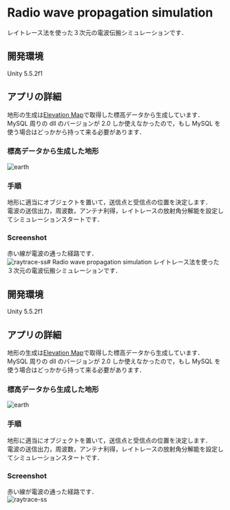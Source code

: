 # Radio wave propagation simulation

レイトレース法を使った３次元の電波伝搬シミュレーションです．

## 開発環境

Unity 5.5.2f1

## アプリの詳細

地形の生成は[Elevation Map](https://github.com/sarub0b0/elevation-map)で取得した標高データから生成しています．
MySQL 周りの dll のバージョンが 2.0 しか使えなかったので，もし MySQL を使う場合はどっかから持って来る必要があります．

### 標高データから生成した地形

![earth](https://user-images.githubusercontent.com/23615151/35955203-51436c82-0cd1-11e8-86d0-06ec1ce6ed86.png)

### 手順

地形に適当にオブジェクトを置いて，送信点と受信点の位置を決定します．<br>
電波の送信出力，周波数，アンテナ利得，レイトレースの放射角分解能を設定してシミュレーションスタートです．

### Screenshot

赤い線が電波の通った経路です．<br>
![raytrace-ss](https://user-images.githubusercontent.com/23615151/35955483-f3076e3c-0cd2-11e8-8889-8564b0a34e7a.png)# Radio wave propagation simulation
レイトレース法を使った３次元の電波伝搬シミュレーションです．

## 開発環境

Unity 5.5.2f1

## アプリの詳細

地形の生成は[Elevation Map](https://github.com/sarub0b0/elevation-map)で取得した標高データから生成しています．
MySQL 周りの dll のバージョンが 2.0 しか使えなかったので，もし MySQL を使う場合はどっかから持って来る必要があります．

### 標高データから生成した地形

![earth](https://user-images.githubusercontent.com/23615151/35955203-51436c82-0cd1-11e8-86d0-06ec1ce6ed86.png)

### 手順

地形に適当にオブジェクトを置いて，送信点と受信点の位置を決定します．<br>
電波の送信出力，周波数，アンテナ利得，レイトレースの放射角分解能を設定してシミュレーションスタートです．

### Screenshot

赤い線が電波の通った経路です．<br>
![raytrace-ss](https://user-images.githubusercontent.com/23615151/35955483-f3076e3c-0cd2-11e8-8889-8564b0a34e7a.png)
